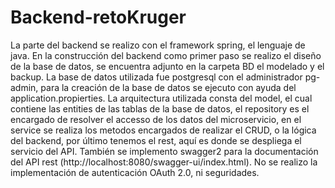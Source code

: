 # Backend-retoKruger
La parte del backend se realizo con el framework spring,  el lenguaje de java.
En la construcción del backend como primer paso se realizo el diseño de la base de datos, se encuentra adjunto en la carpeta BD el modelado y el backup.
La base de datos utilizada fue postgresql con el administrador pg-admin, para la creación de la base de datos se ejecuto con ayuda del application.propierties.
La arquitectura utilizada consta del model, el cual contiene las entities de las tablas de la base de datos, el repository es el encargado de resolver el accesso de los datos del microservicio, en el service se realiza los metodos encargados de realizar el CRUD, o la lógica del backend, por último tenemos el rest, aquí es donde se despliega el servicio del API.
También se implemento swagger2 para la documentación del API rest (http://localhost:8080/swagger-ui/index.html).
No se realizo la implementación de autenticación OAuth 2.0, ni seguridades.
